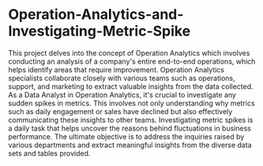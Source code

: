 # Operation-Analytics-and-Investigating-Metric-Spike
This project delves into the concept of Operation Analytics which involves conducting an analysis of a company's entire end-to-end operations, which helps identify areas that require improvement. Operation Analytics specialists collaborate closely with various teams such as operations, support, and marketing to extract valuable insights from the data collected.
As a Data Analyst in Operation Analytics, it's crucial to investigate any sudden spikes in metrics. This involves not only understanding why metrics such as daily engagement or sales have declined but also effectively communicating these insights to other teams. Investigating metric spikes is a daily task that helps uncover the reasons behind fluctuations in business performance.
The ultimate objective is to address the inquiries raised by various departments and extract meaningful insights from the diverse data sets and tables provided.

